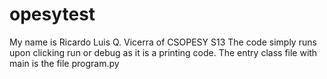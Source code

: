 # opesytest
My name is Ricardo Luis Q. Vicerra of CSOPESY S13
The code simply runs upon clicking run or debug as it is a printing code. 
The entry class file with main is the file program.py
